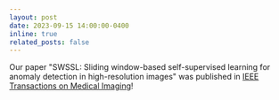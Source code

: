 ```yaml
---
layout: post
date: 2023-09-15 14:00:00-0400
inline: true
related_posts: false
---
```


Our paper "SWSSL: Sliding window-based self-supervised learning for anomaly detection in high-resolution images" was published in [IEEE Transactions on Medical Imaging](https://ieeexplore.ieee.org/xpl/RecentIssue.jsp?punumber=42)!